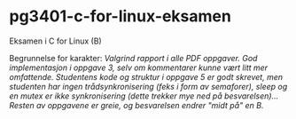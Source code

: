 # pg3401-c-for-linux-eksamen
Eksamen i C for Linux (B)

Begrunnelse for karakter:
*Valgrind rapport i alle PDF oppgaver. God implementasjon i oppgave 3, selv om kommentarer kunne vært litt mer omfattende. Studentens kode og struktur i oppgave 5 er godt skrevet, men studenten har ingen trådsynkronisering (feks i form av semaforer), sleep og en mutex er ikke synkronisering (dette trekker mye ned på besvarelsen)... Resten av oppgavene er greie, og besvarelsen endrer "midt på" en B.*
